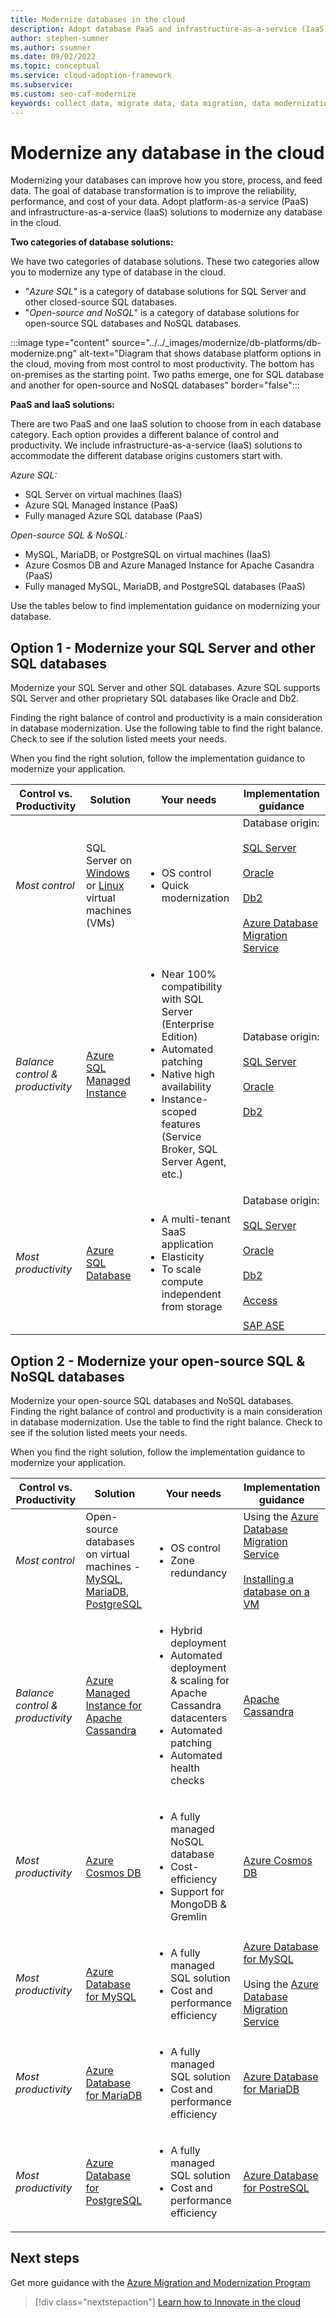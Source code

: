 ```yaml
---
title: Modernize databases in the cloud
description: Adopt database PaaS and infrastructure-as-a-service (IaaS) solutions to modernize any databases. Find the implementation guidance that gives you right balance of control and productivity
author: stephen-sumner
ms.author: ssumner
ms.date: 09/02/2022
ms.topic: conceptual
ms.service: cloud-adoption-framework
ms.subservice: 
ms.custom: seo-caf-modernize
keywords: collect data, migrate data, data migration, data modernization
---
```

# Modernize any database in the cloud

Modernizing your databases can improve how you store, process, and feed data. The goal of database transformation is to improve the reliability, performance, and cost of your data. Adopt platform-as-a service (PaaS) and infrastructure-as-a-service (IaaS) solutions to modernize any database in the cloud.  

**Two categories of database solutions:**

We have two categories of database solutions. These two categories allow you to modernize any type of database in the cloud.

- "*Azure SQL*" is a category of database solutions for SQL Server and other closed-source SQL databases.
- "*Open-source and NoSQL*" is a category of database solutions for open-source SQL databases and NoSQL databases.

:::image type="content" source="../../_images/modernize/db-platforms/db-modernize.png" alt-text="Diagram that shows database platform options in the cloud, moving from most control to most productivity. The bottom has on-premises as the starting point. Two paths emerge, one for SQL database and another for open-source and NoSQL databases" border="false":::

**PaaS and IaaS solutions:**

There are two PaaS and one IaaS solution to choose from in each database category. Each option provides a different balance of control and productivity. We include infrastructure-as-a-service (IaaS) solutions to accommodate the different database origins customers start with.

*Azure SQL:*

- SQL Server on virtual machines (IaaS)
- Azure SQL Managed Instance (PaaS)
- Fully managed Azure SQL database (PaaS)

*Open-source SQL & NoSQL:*

- MySQL, MariaDB, or PostgreSQL on virtual machines (IaaS)
- Azure Cosmos DB and Azure Managed Instance for Apache Casandra (PaaS)
- Fully managed MySQL, MariaDB, and PostgreSQL databases (PaaS)

Use the tables below to find implementation guidance on modernizing your database.

## Option 1 - Modernize your SQL Server and other SQL databases

Modernize your SQL Server and other SQL databases. Azure SQL supports SQL Server and other proprietary SQL databases like Oracle and Db2.

Finding the right balance of control and productivity is a main consideration in database modernization. Use the following table to find the right balance. Check to see if the solution listed meets your needs.

When you find the right solution, follow the implementation guidance to modernize your application.

| Control vs. Productivity | Solution | Your needs | Implementation guidance |
| --- | --- | --- | --- |
| *Most control* | SQL Server on [Windows](/azure/azure-sql/virtual-machines/windows/sql-server-on-azure-vm-iaas-what-is-overview) or [Linux](/azure/azure-sql/virtual-machines/linux/sql-server-on-linux-vm-what-is-iaas-overview) virtual machines (VMs) | <ul><li>OS control</li> <li>Quick modernization</li></ul> | Database origin:<br><br>[SQL Server](/azure/azure-sql/migration-guides/virtual-machines/sql-server-to-sql-on-azure-vm-migration-overview) <br><br> [Oracle](/azure/azure-sql/migration-guides/virtual-machines/oracle-to-sql-on-azure-vm-guide) <br><br> [Db2](/azure/azure-sql/migration-guides/virtual-machines/db2-to-sql-on-azure-vm-guide) <br><br> [Azure Database Migration Service](/azure/dms/)|
| *Balance control & <br>productivity*| [Azure SQL Managed Instance](/azure/azure-sql/managed-instance/sql-managed-instance-paas-overview) | <ul><li> Near 100% compatibility with SQL Server (Enterprise Edition)</li> <li>Automated patching </li> <li>Native high availability</li> <li> Instance-scoped features (Service Broker, SQL Server Agent, etc.) </li> </ul> | Database origin:<br><br>[SQL Server](/azure/azure-sql/migration-guides/managed-instance/sql-server-to-managed-instance-overview) <br><br> [Oracle](/azure/azure-sql/migration-guides/managed-instance/oracle-to-managed-instance-guide) <br><br> [Db2](/azure/azure-sql/migration-guides/managed-instance/db2-to-managed-instance-guide)
| *Most productivity*| [Azure SQL Database](/azure/azure-sql/database/sql-database-paas-overview) | <ul><li>A multi-tenant SaaS application</li><li>Elasticity</li><li>To scale compute independent from storage</li></ul> |Database origin:<br><br> [SQL Server](/azure/azure-sql/migration-guides/database/sql-server-to-sql-database-overview) <br><br> [Oracle](/azure/azure-sql/migration-guides/database/oracle-to-sql-database-guide) <br><br> [Db2](/azure/azure-sql/migration-guides/database/db2-to-sql-database-guide) <br><br> [Access](/azure/azure-sql/migration-guides/database/access-to-sql-database-guide) <br><br> [SAP ASE](/azure/azure-sql/migration-guides/database/sap-ase-to-sql-database) |

## Option 2 - Modernize your open-source SQL & NoSQL databases

Modernize your open-source SQL databases and NoSQL databases. Finding the right balance of control and productivity is a main consideration in database modernization. Use the table to find the right balance. Check to see if the solution listed meets your needs.

When you find the right solution, follow the implementation guidance to modernize your application.

| Control vs. Productivity | Solution | Your needs | Implementation guidance |
| --- | --- | --- | --- |
| *Most control* | Open-source databases on virtual machines - [MySQL](/azure/mysql/single-server/overview),  [MariaDB](/azure/mariadb/overview), [PostgreSQL](/azure/postgresql/single-server/overview) | <ul><li>OS control </li> <li> Zone redundancy </li></ul> | Using the [Azure Database Migration Service](/azure/dms/) <br><br> [Installing a database on a VM](/azure/azure-sql/migration-guides/virtual-machines/sql-server-to-sql-on-azure-vm-migration-overview)|
| *Balance control & productivity* | [Azure Managed Instance for Apache Cassandra](/azure/managed-instance-apache-cassandra/introduction)| <ul><li> Hybrid deployment </li> <li>Automated deployment & scaling for Apache Cassandra datacenters</li> <li>Automated patching</li> <li>Automated health checks</li> </ul> | [Apache Cassandra](/azure/managed-instance-apache-cassandra/dual-write-proxy-migration) |
| *Most productivity* | [Azure Cosmos DB](/azure/cosmos-db/introduction) | <ul><li> A fully managed NoSQL database</li><li>Cost-efficiency</li><li>Support for MongoDB & Gremlin</ul> | [Azure Cosmos DB](/azure/cosmos-db/cosmosdb-migrationchoices) |
| *Most productivity* | [Azure Database for MySQL](/azure/mysql/single-server/overview) | <ul><li>A fully managed SQL solution</li><li>Cost and performance efficiency</li></ul> | [Azure Database for MySQL](/azure/dms/tutorial-mysql-azure-mysql-offline-portal) <br><br> Using the [Azure Database Migration Service](/azure/dms/)|
| *Most productivity* | [Azure Database for MariaDB](/azure/mariadb/overview) | <ul><li>A fully managed SQL solution</li><li>Cost and performance efficiency</li></ul> | [Azure Database for MariaDB](/azure/mariadb/howto-migrate-dump-restore) |
| *Most productivity* | [Azure Database for PostgreSQL](/azure/postgresql/single-server/overview) | <ul><li>A fully managed SQL solution</li><li>Cost and performance efficiency</li></ul>| [Azure Database for PostreSQL](/azure/dms/tutorial-postgresql-azure-postgresql-online-portal)|

## Next steps

Get more guidance with the [Azure Migration and Modernization Program](/migration/migration-modernization-program/)

>[!div class="nextstepaction"]
> [Learn how to Innovate in the cloud](../../innovate/index.md)
